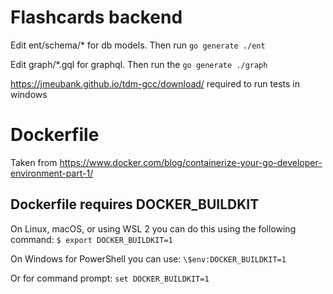 # Flashcards backend

Edit ent/schema/\* for db models. Then run `go generate ./ent`

Edit graph/\*.gql for graphql. Then run the `go generate ./graph`

https://jmeubank.github.io/tdm-gcc/download/ required to run tests in windows

# Dockerfile

Taken from https://www.docker.com/blog/containerize-your-go-developer-environment-part-1/

## Dockerfile requires DOCKER_BUILDKIT

On Linux, macOS, or using WSL 2 you can do this using the following command:
`$ export DOCKER_BUILDKIT=1`

On Windows for PowerShell you can use:
`\$env:DOCKER_BUILDKIT=1`

Or for command prompt:
`set DOCKER_BUILDKIT=1`
